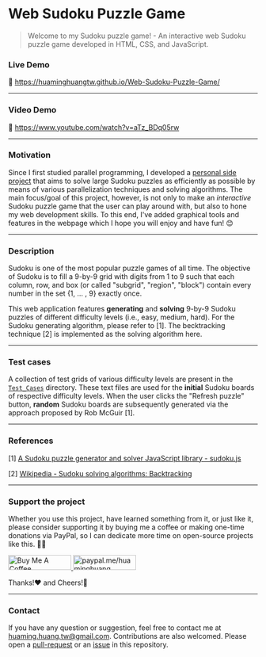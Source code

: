 Web Sudoku Puzzle Game
======================

> Welcome to my Sudoku puzzle game! - An interactive web Sudoku puzzle game developed in HTML, CSS, and JavaScript.

### Live Demo
🔗 https://huaminghuangtw.github.io/Web-Sudoku-Puzzle-Game/

---

### Video Demo
🔗 https://www.youtube.com/watch?v=aTz_BDq05rw

---

### Motivation
Since I first studied parallel programming, I developed a [personal side project](https://github.com/hmhuang0501/Parallel-Sudoku-Solver) that aims to solve large Sudoku puzzles as efficiently as possible by means of various parallelization techniques and solving algorithms. The main focus/goal of this project, however, is not only to make an *interactive* Sudoku puzzle game that the user can play around with, but also to hone my web development skills. To this end, I've added graphical tools and features in the webpage which I hope you will enjoy and have fun! 😊

---

### Description
Sudoku is one of the most popular puzzle games of all time.
The objective of Sudoku is to fill a 9-by-9 grid with digits from 1 to 9 such that each column, row, and box (or called "subgrid", "region", "block") contain every number in the set {1, ... , 9} exactly once.

This web application features **generating** and **solving** 9-by-9 Sudoku puzzles of different difficulty levels (i.e., easy, medium, hard). For the Sudoku generating algorithm, please refer to [1]. The becktracking technique [2] is implemented as the solving algorithm here.

---

### Test cases
A collection of test grids of various difficulty levels are present in the [`Test_Cases`](./Test_Cases) directory. These text files are used for the **initial** Sudoku boards of respective difficulty levels. When the user clicks the "Refresh puzzle" button, **random** Sudoku boards are subsequently generated via the approach proposed by Rob McGuir [1].

---

### References

[1] [A Sudoku puzzle generator and solver JavaScript library - sudoku.js](https://github.com/robatron/sudoku.js)

[2] [Wikipedia - Sudoku solving algorithms: Backtracking](https://en.wikipedia.org/wiki/Sudoku_solving_algorithms#Backtracking)

---

### Support the project
Whether you use this project, have learned something from it, or just like it, please consider supporting it by buying me a coffee or making one-time donations via PayPal, so I can dedicate more time on open-source projects like this. 💪🙃

<a href="https://www.buymeacoffee.com/huaming.huang" target="_blank">
    <img src="https://cdn.buymeacoffee.com/buttons/default-orange.png" alt="Buy Me A Coffee" height="30" width="127" />
</a>
<a href="https://www.paypal.me/huaminghuang" target="_blank">
    <img src="https://ionicabizau.github.io/badges/paypal.svg" alt="paypal.me/huaminghuang" height="30" width="127" />
</a>

Thanks!:heart: and Cheers!:beers:

---

### Contact
If you have any question or suggestion, feel free to contact me at huaming.huang.tw@gmail.com. Contributions are also welcomed. Please open a [pull-request](https://github.com/hmhuang0501/Web-Sudoku-Puzzle-Game/compare) or an [issue](https://github.com/hmhuang0501/Web-Sudoku-Puzzle-Game/issues/new) in this repository.